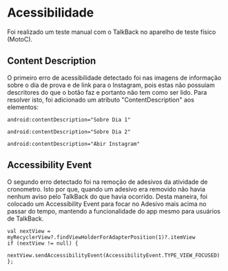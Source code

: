 # Acessibilidade
Foi realizado um teste manual com o TalkBack no aparelho de teste físico (MotoC).

## Content Description
O primeiro erro de acessibilidade detectado foi nas imagens de informação sobre o dia de prova e de link para o Instagram, pois estas não possuiam descritores do que o botão faz e portanto não tem como ser lido. Para resolver isto, foi adicionado um atributo "ContentDescription" aos elementos:
```
android:contentDescription="Sobre Dia 1"

android:contentDescription="Sobre Dia 2"

android:contentDescription="Abir Instagram"
```

## Accessibility Event
O segundo erro detectado foi na remoção de adesivos da atividade de cronometro. Isto por que, quando um adesivo era removido não havia nenhum aviso pelo TalkBack do que havia ocorrido. Desta maneira, foi colocado um Accessibility Event para focar no Adesivo mais acima no passar do tempo, mantendo a funcionalidade do app mesmo para usuários de TalkBack.
```
val nextView = myRecyclerView?.findViewHolderForAdapterPosition(1)?.itemView
if (nextView != null) {
    nextView.sendAccessibilityEvent(AccessibilityEvent.TYPE_VIEW_FOCUSED)
};
```
